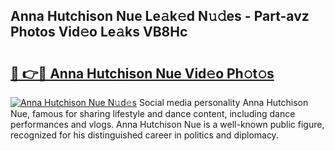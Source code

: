 ## Anna Hutchison Nue Le𝚊k𝚎d N𝚞𝚍es - Part-avz Photos Vid𝚎o Le𝚊ks VB8Hc

# <h2><a href="http://fb43yr.evod.top/?m=Anna+Hutchison+Nue">🔗 👉🔴 Anna Hutchison Nue Vid𝚎o Ph𝚘t𝚘s</a></h2>

[![Anna Hutchison Nue N𝚞d𝚎s](https://i.imgur.com/8V9OHl7.gif)](http://fb43yr.evod.top/?m=Anna+Hutchison+Nue)
Social media personality Anna Hutchison Nue, famous for sharing lifestyle and dance content, including dance performances and vlogs. Anna Hutchison Nue is a well-known public figure, recognized for his distinguished career in politics and diplomacy. 
